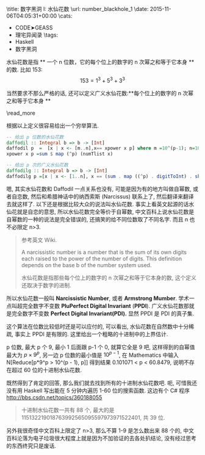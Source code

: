 \title: 数字黑洞 I: 水仙花数
\url: number_blackhole_1
\date: 2015-11-06T04:05:31+00:00
\cats:
  - CODE➤GEASS
  - 理宅异闻录
\tags:
  - Haskell
  - 数字黑洞

水仙花数是指 ** 一个 n 位数，它的每个位上的数字的 n 次幂之和等于它本身 ** 的数. 比如 153: $$153 = {1^3} + {5^3} + {3^3}$$

当然要求不那么严格的话, 还可以定义广义水仙花数:**每个位上的数字的 n 次幂之和等于它本身 **

\read_more

根据以上定义很容易给出一个穷举算法.

```hs
-- 给出 p 位数的水仙花数
daffodil :: Integral b => b -> [Int]
daffodil p  =  [x | x <- [m..n],x== xpower x p] where m =10^(p-1); n=10^p-1
xpower x p =sum $ map (^p) (numTlist x)

-- 给出 p 次的广义水仙花数
daffodilg :: Integral b => b -> [Int]
daffodilg p =[x | x <- [1..n], x == (sum . map ((^p) . digitToInt) . show) x] where n=10^(p+1)
```

嗯, 其实水仙花数和 Daffodil 一点关系也没有, 可能是因为有的地方叫做自幂数, 或者自恋数, 然后和希腊神话中的纳西索斯 (Narcissus) 联系上了, 然后翻译来翻译去就这样了. 以下还是根据比较大众的说法叫水仙花数. 事实上看英文起源的话水仙花就是自恋的意思, 所以水仙花数完全等价于自幂数, 中文百科上说水仙花数是自幂数的一种的说法是完全错误的, 还搞笑的给不同位数取了不同名字. 而且 n 也不必限定 n>3.

> 参考英文 Wiki.
>
> A narcissistic number is a number that is the sum of its own digits each raised to the power of the number of digits. This definition depends on the base b of the number system used.
>
> 水仙花数是指那些每个位上的数字的 n 次幂之和等于它本身的数, 这个定义还取决于数字的进制.

所以水仙花数一般叫 **Narcissistic Number**, 或者 **Armstrong Mumber**. 学术一点叫超完全数字不变数 **PluPerfect Digital Invariant** (**PPDI**). 广义水仙花数那就是完全数字不变数 **Perfect Digital Invariant(PDI).** 显然 PPDI 是 PDI 的真子集.

这个算法在位数比较低时还是可以应付的, 可以看出, 水仙花数在自然数中十分稀疏, 事实上 PPDI 是有限的. 这里给出一个粗略的十进制中的上界估计.

p 位数, 最大 p 个 9, 最小 1 后面跟 p-1 个 0, 就算它全是 9 吧, 这样得到的自幂值最大为 $p \times {9^p}$, 另一边 p 位数的最小值是 ${10^{p - 1}}$, 在 Mathematics 中输入 N[Reduce[p*9^p > 10^(p - 1), p]] 得到结果 0.101071 < p < 60.8479, 说明不存在超过 60 位的十进制水仙花数.

既然得到了肯定的回答, 那么我们就去找到所有的十进制水仙花数吧. 呃, 可惜我还没有用 Haskell 写出能在 5 分钟内遍历 1-60 位的搜索函数. 这边有个 C# 程序 <span style="text-decoration: underline; color: #0000ff;"><a style="color: #0000ff; text-decoration: underline;" href="http://bbs.csdn.net/topics/360188055">http://bbs.csdn.net/topics/360188055</a></span>

> 十进制水仙花数一共有 88 个, 最大的是 115132219018763992565095597973971522401, 共 39 位.

另外我很奇怪中文百科上限定了 n>3, 那么不算 1-9 是怎么数出来 88 个的, 中文百科沦落为电子垃圾很大程度上就是因为不加验证的去各处扒结论, 没有经过思考的东西终究只是废话.